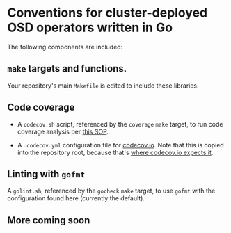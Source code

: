 # Conventions for cluster-deployed OSD operators written in Go

The following components are included:

## `make` targets and functions.
Your repository's main `Makefile` is edited to include these libraries.

## Code coverage
- A `codecov.sh` script, referenced by the `coverage` `make` target, to
run code coverage analysis per [this SOP](https://github.com/openshift/ops-sop/blob/ff297220d1a6ac5d3199d242a1b55f0d4c433b87/services/codecov.md).

- A `.codecov.yml` configuration file for
  [codecov.io](https://docs.codecov.io/docs/codecov-yaml). Note that
  this is copied into the repository root, because that's
  [where codecov.io expects it](https://docs.codecov.io/docs/codecov-yaml#can-i-name-the-file-codecovyml).

## Linting with `gofmt`

A `golint.sh`, referenced by the `gocheck` `make` target, to use `gofmt`
with the configuration found here (currently the default).

## More coming soon
